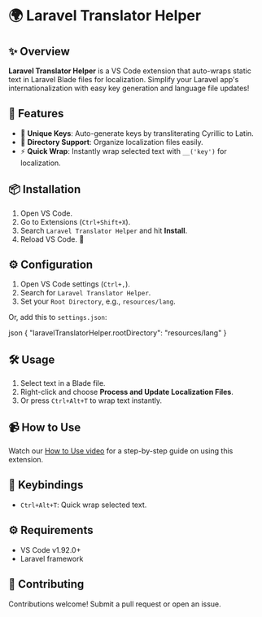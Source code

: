 # 🌍 Laravel Translator Helper

## ✨ Overview

**Laravel Translator Helper** is a VS Code extension that auto-wraps static text in Laravel Blade files for localization. Simplify your Laravel app's internationalization with easy key generation and language file updates!

## 🚀 Features

- 🔑 **Unique Keys**: Auto-generate keys by transliterating Cyrillic to Latin.
- 📂 **Directory Support**: Organize localization files easily.
- ⚡ **Quick Wrap**: Instantly wrap selected text with `__('key')` for localization.

## 📦 Installation

1. Open VS Code.
2. Go to Extensions (`Ctrl+Shift+X`).
3. Search `Laravel Translator Helper` and hit **Install**.
4. Reload VS Code. 🎉

## ⚙️ Configuration

1. Open VS Code settings (`Ctrl+,`).
2. Search for `Laravel Translator Helper`.
3. Set your `Root Directory`, e.g., `resources/lang`.

Or, add this to `settings.json`:

json
{
  "laravelTranslatorHelper.rootDirectory": "resources/lang"
}

## 🛠️ Usage

1. Select text in a Blade file.
2. Right-click and choose **Process and Update Localization Files**.
3. Or press `Ctrl+Alt+T` to wrap text instantly.

## 📹 How to Use

Watch our [How to Use video](https://youtu.be/4sR6uybrXG0) for a step-by-step guide on using this extension.

## 🎹 Keybindings

- `Ctrl+Alt+T`: Quick wrap selected text.

## ⚙️ Requirements

- VS Code v1.92.0+
- Laravel framework

## 🤝 Contributing

Contributions welcome! Submit a pull request or open an issue.

